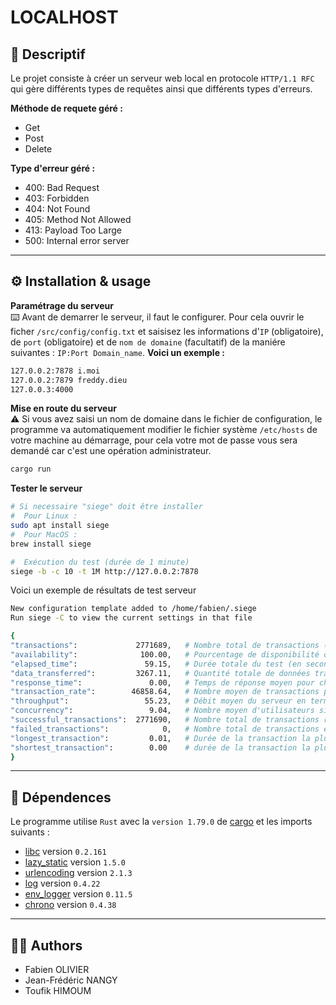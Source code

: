 # LOCALHOST

## 📝 Descriptif
Le projet consiste à créer un serveur web local en protocole `HTTP/1.1 RFC` qui gère différents types de requêtes ainsi que différents types d'erreurs.

**Méthode de requete géré :**
- Get
- Post
- Delete

**Type d'erreur géré :**
- 400: Bad Request
- 403: Forbidden
- 404: Not Found
- 405: Method Not Allowed
- 413: Payload Too Large
- 500: Internal error server 

___
## ⚙️ Installation & usage

**Paramétrage du serveur**</br>
⌨️ Avant de demarrer le serveur, il faut le configurer. Pour cela ouvrir le ficher `/src/config/config.txt` et saisisez les informations d'`IP` (obligatoire), de `port` (obligatoire) et de `nom de domaine` (facultatif) de la maniére suivantes : `IP:Port Domain_name`.
__Voici un exemple :__
```sh
127.0.0.2:7878 i.moi
127.0.0.2:7879 freddy.dieu 
127.0.0.3:4000
```

**Mise en route du serveur**</br>
⚠️ Si vous avez saisi un nom de domaine dans le fichier de configuration, le programme va automatiquement modifier le fichier système `/etc/hosts` de votre machine au démarrage, pour cela votre mot de passe vous sera demandé car c'est une opération administrateur.
```sh
cargo run
```

**Tester le serveur**
```sh
# Si necessaire "siege" doit être installer
#  Pour Linux : 
sudo apt install siege
#  Pour MacOS : 
brew install siege

#  Exécution du test (durée de 1 minute)
siege -b -c 10 -t 1M http://127.0.0.2:7878
```

Voici un exemple de résultats de test serveur
```sh
New configuration template added to /home/fabien/.siege
Run siege -C to view the current settings in that file

{	
"transactions":             2771689,   # Nombre total de transactions (requêtes HTTP) traitées
"availability":              100.00,   # Pourcentage de disponibilité du serveur (en %)
"elapsed_time":               59.15,   # Durée totale du test (en secondes)
"data_transferred":         3267.11,   # Quantité totale de données transférées (en Mo)
"response_time":               0.00,   # Temps de réponse moyen pour chaque requête (en secondes)
"transaction_rate":        46858.64,   # Nombre moyen de transactions par seconde
"throughput":                 55.23,   # Débit moyen du serveur en termes de données transférées par seconde
"concurrency":                 9.04,   # Nombre moyen d'utilisateurs simultanés
"successful_transactions":  2771690,   # Nombre total de transactions réussies
"failed_transactions":            0,   # Nombre total de transactions échouées
"longest_transaction":         0.01,   # Durée de la transaction la plus longue (en secondes)
"shortest_transaction":        0.00    # durée de la transaction la plus courte (en secondes)
}
```

___
## 🔗 Dépendences
Le programme utilise `Rust` avec la `version 1.79.0` de [cargo](https://www.rust-lang.org/fr) et les imports suivants :<br>
- [libc](https://docs.rs/libc/latest/libc/) version `0.2.161`
- [lazy_static](https://docs.rs/lazy_static/latest/lazy_static/) version `1.5.0`
- [urlencoding](https://docs.rs/urlencoding/latest/urlencoding/) version `2.1.3`
- [log](https://docs.rs/log/latest/log/) version `0.4.22`
- [env_logger](https://docs.rs/env_logger/latest/env_logger/) version `0.11.5`
- [chrono](https://docs.rs/chrono/latest/chrono/) version `0.4.38`

___
## 🧑‍💻 Authors
+ Fabien OLIVIER
+ Jean-Frédéric NANGY
+ Toufik HIMOUM
